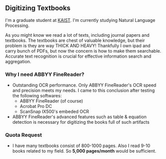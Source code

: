 ## Digitizing Textbooks

I'm a graduate student at [KAIST](http://www.kaist.ac.kr/html/en/index.html). I'm currently studying Natural Language Processing.

As you might know we read a lot of texts, including journal papers and textbooks. The textbooks are chest of valuable knowledge, but their problem is they are way THICK AND HEAVY! Thankfully I own ipad and carry bunch of PDFs, but now the concern is how to make them searchable. Accurate text recognition is crucial for effective information search and aggregation.

### Why I need ABBYY FineReader?

- Outstanding OCR performance. Only ABBYY FineReader's OCR speed and precision meets my needs. I came to this conclusion after testing the following softwares:
  - ABBYY FineReader (of course)
  - Acrobat Pro DC
  - ScanSnap IX500's embeded OCR
- ABBYY FineReader's advanced features such as table & equation detection is necessary for digitizing the books full of such artifacts

### Quota Request

- I have many textbooks consist of 800-1000 pages. Also I read 9-10 books related to my field. So **5,000 pages/month** would be sufficient. 
